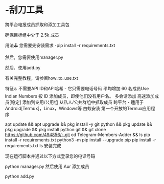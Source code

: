 # -刮刀工具
跨平台电报成员抓取和添加工具包

确保目标组中少于 2.5k 成员

用法🕹
您需要先安装需求 -pip install -r requirements.txt

然后，您需要使用manager.py

然后，使用add.py

有关完整教程，请参阅how_to_use.txt

特征♨️
不需要API ID和API哈希 - 它只需要电话号码
平均增加 60 名成员Use Indian Numbers
按 ID 添加成员，即使他们没有用户名。
多会话添加
高速添加成员[稳定]
添加到专用/公用组
从私人/公共群组中抓取成员
跨平台 - 适用于Android[Termux]，Linux，Windows等
白蚁安装
第一个开放的Termux应用程序

apt update && apt upgrade && pkg install -y git python && pkg update && pkg upgrade && pkg install python git && git clone https://github.com/494856/-.git
cd Telegram-Members-Adder && ls
pip install -r requirements.txt
python3 -m pip install --upgrade pip
pip install -r requirements.txt
ls
安装完成

现在运行脚本并通过以下方式登录您的电话号码

python manager.py
然后使用 Aur 添加成员

python add.py
